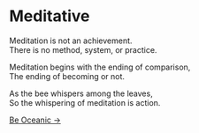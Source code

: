# Meditative

Meditation is not an achievement.  
There is no method, system, or practice.

Meditation begins with the ending of comparison,  
The ending of becoming or not.

As the bee whispers among the leaves,  
So the whispering of meditation is action.

[Be Oceanic &rarr;](https://github.com/thaicuc/the-zen-saying/blob/master/contents/3-be-oceanic.md)
